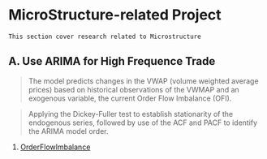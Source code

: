 # MicroStructure-related Project
```
This section cover research related to Microstructure 
```
## A. Use ARIMA for High Frequence Trade
>  The model predicts changes in the VWAP (volume weighted average prices) based on historical observations of the VWMAP and an exogenous variable, the current Order Flow Imbalance (OFI).

> Applying the Dickey-Fuller test to establish stationarity of the endogenous series, followed by use of the ACF and PACF to identify the ARIMA model order.


1. [OrderFlowImbalance](ML_in_Finance_Microstructure.ipynb.ipynb)
